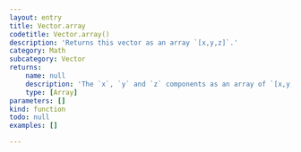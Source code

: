 ```yaml
---
layout: entry
title: Vector.array
codetitle: Vector.array()
description: 'Returns this vector as an array `[x,y,z]`.'
category: Math
subcategory: Vector
returns:
    name: null
    description: 'The `x`, `y` and `z` components as an array of `[x,y,z]`.'
    type: [Array]
parameters: []
kind: function
todo: null
examples: []

---
```

